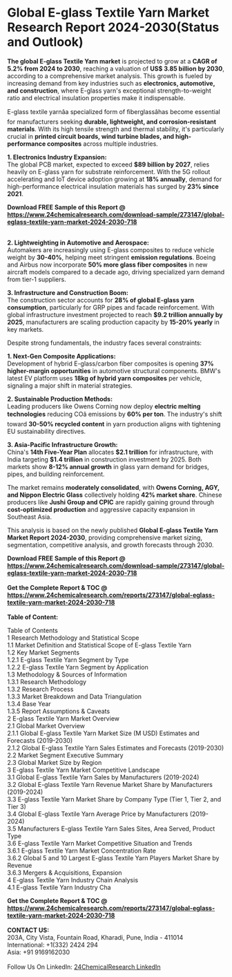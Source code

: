 <h1>Global E-glass Textile Yarn Market Research Report 2024-2030(Status and Outlook)</h1><p><strong>The global E-glass Textile Yarn market</strong> is projected to grow at a <strong>CAGR of 5.2% from 2024 to 2030</strong>, reaching a valuation of <strong>US$ 3.85 billion by 2030</strong>, according to a comprehensive market analysis. This growth is fueled by increasing demand from key industries such as <strong>electronics, automotive, and construction</strong>, where E-glass yarn's exceptional strength-to-weight ratio and electrical insulation properties make it indispensable.</p><p>E-glass textile yarnâa specialized form of fiberglassâhas become essential for manufacturers seeking <strong>durable, lightweight, and corrosion-resistant materials</strong>. With its high tensile strength and thermal stability, it's particularly crucial in <strong>printed circuit boards, wind turbine blades, and high-performance composites</strong> across multiple industries.</p><p><strong>1. Electronics Industry Expansion:</strong><br>
The global PCB market, expected to exceed <strong>$89 billion by 2027</strong>, relies heavily on E-glass yarn for substrate reinforcement. With the 5G rollout accelerating and IoT device adoption growing at <strong>18% annually</strong>, demand for high-performance electrical insulation materials has surged by <strong>23% since 2021</strong>.</p><div><b>Download FREE Sample of this Report @ 
            <a href="https://www.24chemicalresearch.com/download-sample/273147/global-eglass-textile-yarn-market-2024-2030-718">
            https://www.24chemicalresearch.com/download-sample/273147/global-eglass-textile-yarn-market-2024-2030-718</a></b></div><br><p><strong>2. Lightweighting in Automotive and Aerospace:</strong><br>
Automakers are increasingly using E-glass composites to reduce vehicle weight by <strong>30-40%</strong>, helping meet stringent <strong>emission regulations</strong>. Boeing and Airbus now incorporate <strong>50% more glass fiber composites</strong> in new aircraft models compared to a decade ago, driving specialized yarn demand from tier-1 suppliers.</p><p><strong>3. Infrastructure and Construction Boom:</strong><br>
The construction sector accounts for <strong>28% of global E-glass yarn consumption</strong>, particularly for GRP pipes and facade reinforcement. With global infrastructure investment projected to reach <strong>$9.2 trillion annually by 2025</strong>, manufacturers are scaling production capacity by <strong>15-20% yearly</strong> in key markets.</p><p>Despite strong fundamentals, the industry faces several constraints:</p><p><strong>1. Next-Gen Composite Applications:</strong><br>
Development of hybrid E-glass/carbon fiber composites is opening <strong>37% higher-margin opportunities</strong> in automotive structural components. BMW's latest EV platform uses <strong>18kg of hybrid yarn composites</strong> per vehicle, signaling a major shift in material strategies.</p><p><strong>2. Sustainable Production Methods:</strong><br>
Leading producers like Owens Corning now deploy <strong>electric melting technologies</strong> reducing COâ emissions by <strong>60% per ton</strong>. The industry's shift toward <strong>30-50% recycled content</strong> in yarn production aligns with tightening EU sustainability directives.</p><p><strong>3. Asia-Pacific Infrastructure Growth:</strong><br>
China's <strong>14th Five-Year Plan</strong> allocates <strong>$2.1 trillion</strong> for infrastructure, with India targeting <strong>$1.4 trillion</strong> in construction investment by 2025. Both markets show <strong>8-12% annual growth</strong> in glass yarn demand for bridges, pipes, and building reinforcement.</p><p>The market remains <strong>moderately consolidated</strong>, with <strong>Owens Corning, AGY, and Nippon Electric Glass</strong> collectively holding <strong>42% market share</strong>. Chinese producers like <strong>Jushi Group and CPIC</strong> are rapidly gaining ground through <strong>cost-optimized production</strong> and aggressive capacity expansion in Southeast Asia.</p><p>This analysis is based on the newly published <strong>Global E-glass Textile Yarn Market Report 2024-2030</strong>, providing comprehensive market sizing, segmentation, competitive analysis, and growth forecasts through 2030.</p><div><b>Download FREE Sample of this Report @ 
            <a href="https://www.24chemicalresearch.com/download-sample/273147/global-eglass-textile-yarn-market-2024-2030-718">
            https://www.24chemicalresearch.com/download-sample/273147/global-eglass-textile-yarn-market-2024-2030-718</a></b></div><br><div><b>Get the Complete Report & TOC @ 
            <a href="https://www.24chemicalresearch.com/reports/273147/global-eglass-textile-yarn-market-2024-2030-718">
            https://www.24chemicalresearch.com/reports/273147/global-eglass-textile-yarn-market-2024-2030-718</a></b></div><br>
            <b>Table of Content:</b><p>Table of Contents<br />
1 Research Methodology and Statistical Scope<br />
1.1 Market Definition and Statistical Scope of E-glass Textile Yarn<br />
1.2 Key Market Segments<br />
1.2.1 E-glass Textile Yarn Segment by Type<br />
1.2.2 E-glass Textile Yarn Segment by Application<br />
1.3 Methodology & Sources of Information<br />
1.3.1 Research Methodology<br />
1.3.2 Research Process<br />
1.3.3 Market Breakdown and Data Triangulation<br />
1.3.4 Base Year<br />
1.3.5 Report Assumptions & Caveats<br />
2 E-glass Textile Yarn Market Overview<br />
2.1 Global Market Overview<br />
2.1.1 Global E-glass Textile Yarn Market Size (M USD) Estimates and Forecasts (2019-2030)<br />
2.1.2 Global E-glass Textile Yarn Sales Estimates and Forecasts (2019-2030)<br />
2.2 Market Segment Executive Summary<br />
2.3 Global Market Size by Region<br />
3 E-glass Textile Yarn Market Competitive Landscape<br />
3.1 Global E-glass Textile Yarn Sales by Manufacturers (2019-2024)<br />
3.2 Global E-glass Textile Yarn Revenue Market Share by Manufacturers (2019-2024)<br />
3.3 E-glass Textile Yarn Market Share by Company Type (Tier 1, Tier 2, and Tier 3)<br />
3.4 Global E-glass Textile Yarn Average Price by Manufacturers (2019-2024)<br />
3.5 Manufacturers E-glass Textile Yarn Sales Sites, Area Served, Product Type<br />
3.6 E-glass Textile Yarn Market Competitive Situation and Trends<br />
3.6.1 E-glass Textile Yarn Market Concentration Rate<br />
3.6.2 Global 5 and 10 Largest E-glass Textile Yarn Players Market Share by Revenue<br />
3.6.3 Mergers & Acquisitions, Expansion<br />
4 E-glass Textile Yarn Industry Chain Analysis<br />
4.1 E-glass Textile Yarn Industry Cha</p><div><b>Get the Complete Report & TOC @ 
            <a href="https://www.24chemicalresearch.com/reports/273147/global-eglass-textile-yarn-market-2024-2030-718">
            https://www.24chemicalresearch.com/reports/273147/global-eglass-textile-yarn-market-2024-2030-718</a></b></div><br><b>CONTACT US:</b><br>
            203A, City Vista, Fountain Road, Kharadi, Pune, India - 411014<br>
            International: +1(332) 2424 294<br>
            Asia: +91 9169162030 <br><br>
            Follow Us On LinkedIn: <a href="https://www.linkedin.com/company/24chemicalresearch/">24ChemicalResearch LinkedIn</a>